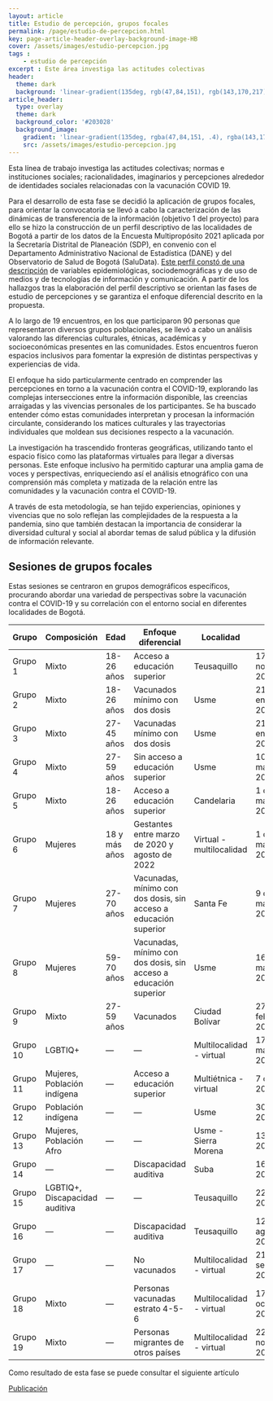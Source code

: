 ```yaml
---
layout: article
title: Estudio de percepción, grupos focales
permalink: /page/estudio-de-percepcion.html
key: page-article-header-overlay-background-image-HB
cover: /assets/images/estudio-percepcion.jpg
tags : 
    - estudio de percepción
excerpt : Este área investiga las actitudes colectivas
header:
  theme: dark
  background: 'linear-gradient(135deg, rgb(47,84,151), rgb(143,170,217))'
article_header:
  type: overlay
  theme: dark
  background_color: '#203028'
  background_image:
    gradient: 'linear-gradient(135deg, rgba(47,84,151, .4), rgba(143,170,217, .4))'
    src: /assets/images/estudio-percepcion.jpg
---
```



<!--more-->

<style>
  .page__header .header__brand path {
    fill: rgba(255, 255, 255, .95);
  }
</style>

Esta línea de trabajo investiga las actitudes colectivas; normas e instituciones sociales; racionalidades, imaginarios y percepciones alrededor de identidades sociales relacionadas con la vacunación COVID 19.

Para el desarrollo de esta fase se decidió la aplicación de grupos focales,  para orientar la convocatoria se llevó a cabo la caracterización de las dinámicas de transferencia de la información (objetivo 1 del proyecto) para ello se hizo la construcción de un perfil descriptivo de las localidades de Bogotá a partir de los datos de la Encuesta Multipropósito 2021 aplicada por la Secretaría Distrital de Planeación (SDP), en convenio con el Departamento Administrativo Nacional de Estadística (DANE) y del Observatorio de Salud de Bogotá (SaluData). [Este perfil constó de una descripción](https://drive.google.com/file/d/1YevL-FOXLq5GdVfmWgYe2fYJqwHOgO_L/view?usp=sharing) de variables epidemiológicas, sociodemográficas y de uso de medios y de tecnologías de información y comunicación.  A partir de los hallazgos tras la elaboración del perfil descriptivo se orientan las fases de estudio de percepciones y se garantiza el enfoque diferencial descrito en la propuesta.

A lo largo de 19 encuentros, en los que participaron 90 personas que representaron diversos grupos poblacionales, se llevó a cabo un análisis valorando las diferencias culturales, étnicas, académicas y socioeconómicas presentes en las comunidades. Estos encuentros fueron espacios inclusivos para fomentar la expresión de distintas perspectivas y experiencias de vida.

El enfoque ha sido particularmente centrado en comprender las percepciones en torno a la vacunación contra el COVID-19, explorando las complejas intersecciones entre la información disponible, las creencias arraigadas y las vivencias personales de los participantes. Se ha buscado entender cómo estas comunidades interpretan y procesan la información circulante, considerando los matices culturales y las trayectorias individuales que moldean sus decisiones respecto a la vacunación.

La investigación ha trascendido fronteras geográficas, utilizando tanto el espacio físico como las plataformas virtuales para llegar a diversas personas. Este enfoque inclusivo ha permitido capturar una amplia gama de voces y perspectivas, enriqueciendo así el análisis etnográfico con una comprensión más completa y matizada de la relación entre las comunidades y la vacunación contra el COVID-19.

A través de esta metodología, se han tejido experiencias, opiniones y vivencias que no solo reflejan las complejidades de la respuesta a la pandemia, sino que también destacan la importancia de considerar la diversidad cultural y social al abordar temas de salud pública y la difusión de información relevante.

## Sesiones de grupos focales

Estas sesiones se centraron en grupos demográficos específicos, procurando abordar una variedad de perspectivas sobre la vacunación contra el COVID-19 y su correlación con el entorno social en diferentes localidades de Bogotá.

| Grupo    | Composición               | Edad           | Enfoque diferencial                                             | Localidad                     | Fecha               |
|----------|---------------------------|----------------|------------------------------------------------------------------|-------------------------------|---------------------|
| Grupo 1  | Mixto                     | 18-26 años     | Acceso a educación superior                                      | Teusaquillo                   | 17 de noviembre 2022|
| Grupo 2  | Mixto                     | 18-26 años     | Vacunados mínimo con dos dosis                                   | Usme                          | 21 de enero 2023    |
| Grupo 3  | Mixto                     | 27-45 años     | Vacunadas mínimo con dos dosis                                   | Usme                          | 21 de enero 2023    |
| Grupo 4  | Mixto                     | 27-59 años     | Sin acceso a educación superior                                  | Usme                          | 10 de marzo 2023    |
| Grupo 5  | Mixto                     | 18-26 años     | Acceso a educación superior                                      | Candelaria                    | 1 de marzo 2023     |
| Grupo 6  | Mujeres                   | 18 y más años  | Gestantes entre marzo de 2020 y agosto de 2022                   | Virtual - multilocalidad      | 1 de marzo 2023     |
| Grupo 7  | Mujeres                   | 27-70 años     | Vacunadas, mínimo con dos dosis, sin acceso a educación superior| Santa Fe                      | 9 de marzo 2023     |
| Grupo 8  | Mujeres                   | 59-70 años     | Vacunadas, mínimo con dos dosis, sin acceso a educación superior| Usme                          | 16 de marzo 2023    |
| Grupo 9  | Mixto                     | 27-59 años     | Vacunados                                                        | Ciudad Bolívar                | 27 de febrero 2023  |
| Grupo 10 | LGBTIQ+                   | —              | —                                                                | Multilocalidad - virtual      | 17 de mayo 2023     |
| Grupo 11 | Mujeres, Población indígena| —             | Acceso a educación superior                                      | Multiétnica - virtual         | 7 de junio 2023     |
| Grupo 12 | Población indígena        | —              | —                                                                | Usme                          | 30 de junio 2023    |
| Grupo 13 | Mujeres, Población Afro   | —              | —                                                                | Usme - Sierra Morena          | 13 de julio 2023    |
| Grupo 14 | —                         | —              | Discapacidad auditiva                                            | Suba                          | 16 de julio 2023    |
| Grupo 15 | LGBTIQ+, Discapacidad auditiva | —        | —                                                                | Teusaquillo                   | 22 de julio 2023    |
| Grupo 16 | —                         | —              | Discapacidad auditiva                                            | Teusaquillo                   | 12 de agosto 2023   |
| Grupo 17 | —                         | —              | No vacunados                                                     | Multilocalidad - virtual      | 21 de septiembre 2023|
| Grupo 18 | Mixto                     | —              | Personas vacunadas estrato 4-5-6                                 | Multilocalidad - virtual      | 17 de octubre 2023  |
| Grupo 19 | Mixto                     | —              | Personas migrantes de otros países                               | Multilocalidad - virtual      | 22 de noviembre 2023|


Como resultado de esta fase se puede consultar el siguiente artículo

[Publicación](https://revistas.ucu.edu.uy/index.php/revistadixit/article/view/4097)
